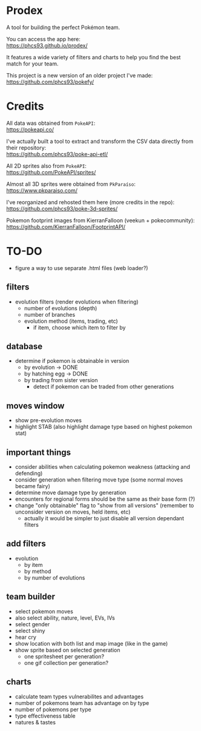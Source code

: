 # Prodex

A tool for building the perfect Pokémon team.

You can access the app here:  
https://phcs93.github.io/prodex/

It features a wide variety of filters and charts to help you find the best match for your team.

This project is a new version of an older project I've made:  
https://github.com/phcs93/pokefy/

# Credits

All data was obtained from `PokeAPI`:  
https://pokeapi.co/

I've actually built a tool to extract and transform the CSV data directly from their repository:  
https://github.com/phcs93/poke-api-etl/

All 2D sprites also from `PokeAPI`:  
https://github.com/PokeAPI/sprites/

Almost all 3D sprites were obtained from `PkParaíso`:  
https://www.pkparaiso.com/

I've reorganized and rehosted them here (more credits in the repo):  
https://github.com/phcs93/poke-3d-sprites/

Pokemon footprint images from KierranFalloon (veekun + pokecommunity):  
https://github.com/KierranFalloon/FootprintAPI/

# TO-DO

- figure a way to use separate .html files (web loader?)

## filters

  - evolution filters (render evolutions when filtering)
    - number of evolutions (depth)
    - number of branches
    - evolution method (items, trading, etc)
      - if item, choose which item to filter by


## database

  - determine if pokemon is obtainable in version 
    - by evolution -> DONE
    - by hatching egg  -> DONE
    - by trading from sister version
      - detect if pokemon can be traded from other generations

## moves window

  - show pre-evolution moves
  - highlight STAB (also highlight damage type based on highest pokemon stat)

## important things

  - consider abilities when calculating pokemon weakness (attacking and defending)
  - consider generation when filtering move type (some normal moves became fairy)
  - determine move damage type by generation
  - encounters for regional forms should be the same as their base form (?)
  - change "only obtainable" flag to "show from all versions" (remember to unconsider version on moves, held items, etc)
    - actually it would be simpler to just disable all version dependant filters

## add filters

  - evolution
    - by item
    - by method
    - by number of evolutions

## team builder 

  - select pokemon moves
  - also select ability, nature, level, EVs, IVs
  - select gender
  - select shiny
  - hear cry
  - show location with both list and map image (like in the game)
  - show sprite based on selected generation
    - one spritesheet per generation?
    - one gif collection per generation?

## charts

  - calculate team types vulnerabilites and advantages
  - number of pokemons team has advantage on by type
  - number of pokemons per type
  - type effectiveness table
  - natures & tastes